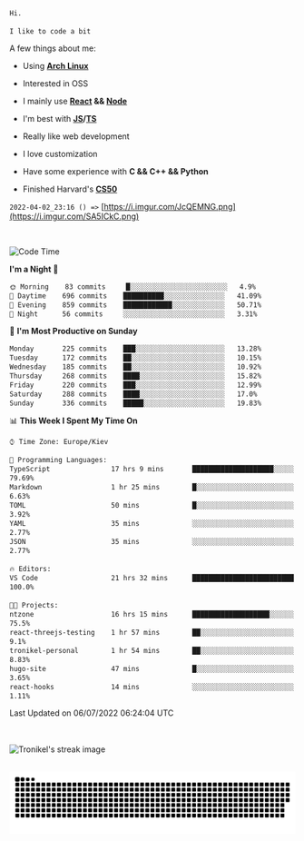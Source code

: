 ```
Hi.

I like to code a bit
```

A few things about me:

-   Using **[Arch Linux](https://archlinux.org/)**

-   Interested in OSS

-   I mainly use **[React](https://reactjs.org/) && [Node](https://nodejs.org/en/)**

-   I'm best with **[JS](https://www.javascript.com/)/[TS](https://www.typescriptlang.org/)**

-   Really like web development

-   I love customization

-   Have some experience with **C && C++ && Python**

-   Finished Harvard's **[CS50](https://cs50.harvard.edu)**

`2022-04-02_23:16 () =>` [https://i.imgur.com/JcQEMNG.png](https://i.imgur.com/SA5ICkC.png)

<br>

<!--START_SECTION:waka-->
![Code Time](http://img.shields.io/badge/Code%20Time-759%20hrs%2047%20mins-blue)

**I'm a Night 🦉** 

```text
🌞 Morning    83 commits     █░░░░░░░░░░░░░░░░░░░░░░░░   4.9% 
🌆 Daytime    696 commits    ██████████░░░░░░░░░░░░░░░   41.09% 
🌃 Evening    859 commits    ████████████░░░░░░░░░░░░░   50.71% 
🌙 Night      56 commits     ░░░░░░░░░░░░░░░░░░░░░░░░░   3.31%

```
📅 **I'm Most Productive on Sunday** 

```text
Monday       225 commits    ███░░░░░░░░░░░░░░░░░░░░░░   13.28% 
Tuesday      172 commits    ██░░░░░░░░░░░░░░░░░░░░░░░   10.15% 
Wednesday    185 commits    ██░░░░░░░░░░░░░░░░░░░░░░░   10.92% 
Thursday     268 commits    ████░░░░░░░░░░░░░░░░░░░░░   15.82% 
Friday       220 commits    ███░░░░░░░░░░░░░░░░░░░░░░   12.99% 
Saturday     288 commits    ████░░░░░░░░░░░░░░░░░░░░░   17.0% 
Sunday       336 commits    █████░░░░░░░░░░░░░░░░░░░░   19.83%

```


📊 **This Week I Spent My Time On** 

```text
⌚︎ Time Zone: Europe/Kiev

💬 Programming Languages: 
TypeScript               17 hrs 9 mins       ████████████████████░░░░░   79.69% 
Markdown                 1 hr 25 mins        █░░░░░░░░░░░░░░░░░░░░░░░░   6.63% 
TOML                     50 mins             █░░░░░░░░░░░░░░░░░░░░░░░░   3.92% 
YAML                     35 mins             ░░░░░░░░░░░░░░░░░░░░░░░░░   2.77% 
JSON                     35 mins             ░░░░░░░░░░░░░░░░░░░░░░░░░   2.77%

🔥 Editors: 
VS Code                  21 hrs 32 mins      █████████████████████████   100.0%

🐱‍💻 Projects: 
ntzone                   16 hrs 15 mins      ███████████████████░░░░░░   75.5% 
react-threejs-testing    1 hr 57 mins        ██░░░░░░░░░░░░░░░░░░░░░░░   9.1% 
tronikel-personal        1 hr 54 mins        ██░░░░░░░░░░░░░░░░░░░░░░░   8.83% 
hugo-site                47 mins             █░░░░░░░░░░░░░░░░░░░░░░░░   3.65% 
react-hooks              14 mins             ░░░░░░░░░░░░░░░░░░░░░░░░░   1.11%

```


 Last Updated on 06/07/2022 06:24:04 UTC
<!--END_SECTION:waka-->

<br>

<p><img align="center" src="https://github-readme-streak-stats.herokuapp.com/?user=Tronikelis&theme=dark" alt="Tronikel's streak image" /></p>

<br>

<img title="" src="https://raw.githubusercontent.com/Tronikelis/Tronikelis/output/github-contribution-grid-snake.svg" alt="very cool snake thingey" data-align="left">
